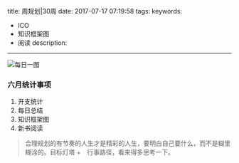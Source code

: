 title: 周规划|30周
date: 2017-07-17 07:19:58
tags:
keywords:
- ICO
- 知识框架图
- 阅读
description:
---
![每日一图](http://7wy48o.com1.z0.glb.clouddn.com/2017-07-16-231641.jpg)

### 六月统计事项
1. 开支统计
2. 每日总结
3. 知识框架图
4. 新书阅读

> 合理规划的有节奏的人生才是精彩的人生，要明白自己要什么，而不是糊里糊涂的。目标灯塔 +　行事路径，看来得多思考一下。